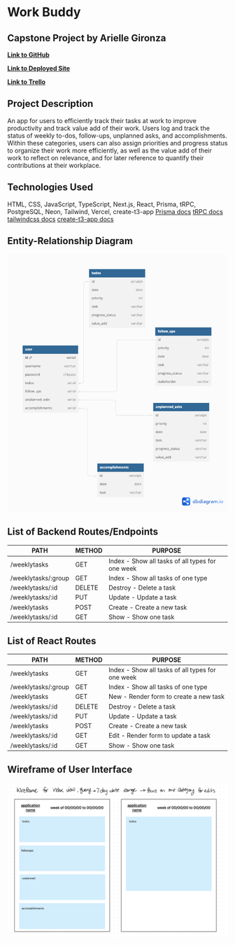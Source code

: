 # **Work Buddy**
## **Capstone Project by Arielle Gironza**

[**Link to GitHub**](https://github.com/akgironza/capstone-work-buddy) 

[**Link to Deployed Site**](https://capstone-work-buddy.vercel.app/) 

[**Link to Trello**](https://trello.com/b/H5RhqRA5/capstone-ga-seir)

## Project Description
An app for users to efficiently track their tasks at work to improve productivity and track value add of their work. Users log and track the status of weekly to-dos, follow-ups, unplanned asks, and accomplishments. Within these categories, users can also assign priorities and progress status to organize their work more efficiently, as well as the value add of their work to reflect on relevance, and for later reference to quantify their contributions at their workplace.


## Technologies Used
HTML, CSS, JavaScript, TypeScript, Next.js, React, Prisma, tRPC, PostgreSQL, Neon, Tailwind, Vercel, create-t3-app
[Prisma docs](https://www.prisma.io/docs/getting-started)
[tRPC docs](https://trpc.io/docs)
[tailwindcss docs](https://tailwindcss.com/docs/installation)
[create-t3-app docs](https://create.t3.gg/en/introduction)

## Entity-Relationship Diagram
![Picture of ERD](/CAPSTONE-files/data_model_v3_ga-seir.png)


## List of Backend Routes/Endpoints
|PATH|METHOD|PURPOSE|
|--------|------|-------|
|/weeklytasks|GET|Index - Show all tasks of all types for one week|
|/weeklytasks/:group|GET|Index - Show all tasks of one type|
|/weeklytasks/:id|DELETE|Destroy - Delete a task|
|/weeklytasks/:id|PUT|Update - Update a task|
|/weeklytasks|POST|Create - Create a new task|
|/weeklytasks/:id|GET|Show - Show one task|


## List of React Routes
|PATH|METHOD|PURPOSE|
|--------|------|-------|
|/weeklytasks|GET|Index - Show all tasks of all types for one week|
|/weeklytasks/:group|GET|Index - Show all tasks of one type|
|/weeklytasks|GET|New - Render form to create a new task|
|/weeklytasks/:id|DELETE|Destroy - Delete a task|
|/weeklytasks/:id|PUT|Update - Update a task|
|/weeklytasks|POST|Create - Create a new task|
|/weeklytasks/:id|GET|Edit - Render form to update a task|
|/weeklytasks/:id|GET|Show - Show one task|


## Wireframe of User Interface
![Desktop view of Index pages](/CAPSTONE-files/capstone-wireframe-v1.png)